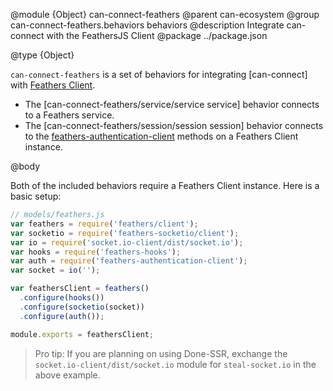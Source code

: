 @module {Object} can-connect-feathers
@parent can-ecosystem
@group can-connect-feathers.behaviors behaviors
@description Integrate can-connect with the FeathersJS Client
@package ../package.json

@type {Object}

`can-connect-feathers` is a set of behaviors for integrating [can-connect] with [Feathers Client](https://docs.feathersjs.com/clients/feathers.html).

 - The [can-connect-feathers/service/service service] behavior connects to a Feathers service.
 - The [can-connect-feathers/session/session session] behavior connects to the [feathers-authentication-client](https://docs.feathersjs.com/authentication/client.html) methods on a Feathers Client instance.

@body

Both of the included behaviors require a Feathers Client instance.  Here is a basic setup: 

```js
// models/feathers.js
var feathers = require('feathers/client');
var socketio = require('feathers-socketio/client');
var io = require('socket.io-client/dist/socket.io');
var hooks = require('feathers-hooks');
var auth = require('feathers-authentication-client');
var socket = io('');

var feathersClient = feathers()
  .configure(hooks())
  .configure(socketio(socket))
  .configure(auth());

module.exports = feathersClient;
```

> Pro tip: If you are planning on using Done-SSR, exchange the `socket.io-client/dist/socket.io` module for `steal-socket.io` in the above example.